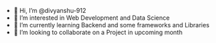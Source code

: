 - 👋 Hi, I’m @divyanshu-912
- 👀 I’m interested in Web Development and Data Science
- 🌱 I’m currently learning Backend and some frameworks and Libraries
- 💞️ I’m looking to collaborate on a Project in upcoming month
<!---
divyanshu-912/divyanshu-912 is a ✨ special ✨ repository because its `README.md` (this file) appears on your GitHub profile.
You can click the Preview link to take a look at your changes.
--->
